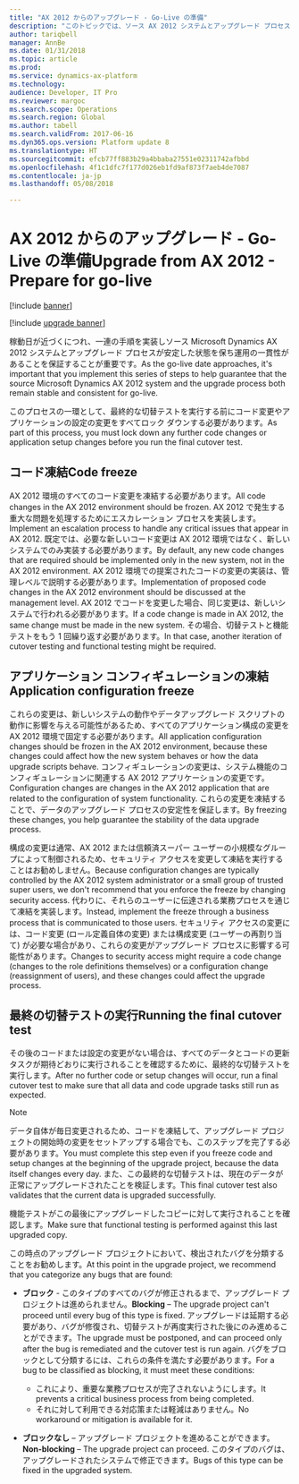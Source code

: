 ```yaml
---
title: "AX 2012 からのアップグレード - Go-Live の準備"
description: "このトピックでは、ソース AX 2012 システムとアップグレード プロセスの安定した状態を保ち、運用の一貫性を保証する方法について説明します。"
author: tariqbell
manager: AnnBe
ms.date: 01/31/2018
ms.topic: article
ms.prod: 
ms.service: dynamics-ax-platform
ms.technology: 
audience: Developer, IT Pro
ms.reviewer: margoc
ms.search.scope: Operations
ms.search.region: Global
ms.author: tabell
ms.search.validFrom: 2017-06-16
ms.dyn365.ops.version: Platform update 8
ms.translationtype: HT
ms.sourcegitcommit: efcb77ff883b29a4bbaba27551e02311742afbbd
ms.openlocfilehash: 4f1c1dfc7f177d026eb1fd9af873f7aeb4de7087
ms.contentlocale: ja-jp
ms.lasthandoff: 05/08/2018

---
```


# <a name="upgrade-from-ax-2012---prepare-for-go-live"></a><span data-ttu-id="8f823-103">AX 2012 からのアップグレード - Go-Live の準備</span><span class="sxs-lookup"><span data-stu-id="8f823-103">Upgrade from AX 2012 - Prepare for go-live</span></span>

[!include [banner](../includes/banner.md)]

[!include [upgrade banner](../includes/upgrade-banner.md)]

<span data-ttu-id="8f823-104">稼動日が近づくにつれ、一連の手順を実装しソース Microsoft Dynamics AX 2012 システムとアップグレード プロセスが安定した状態を保ち運用の一貫性があることを保証することが重要です。</span><span class="sxs-lookup"><span data-stu-id="8f823-104">As the go-live date approaches, it's important that you implement this series of steps to help guarantee that the source Microsoft Dynamics AX 2012 system and the upgrade process both remain stable and consistent for go-live.</span></span>

<span data-ttu-id="8f823-105">このプロセスの一環として、最終的な切替テストを実行する前にコード変更やアプリケーションの設定の変更をすべてロック ダウンする必要があります。</span><span class="sxs-lookup"><span data-stu-id="8f823-105">As part of this process, you must lock down any further code changes or application setup changes before you run the final cutover test.</span></span>

## <a name="code-freeze"></a><span data-ttu-id="8f823-106">コード凍結</span><span class="sxs-lookup"><span data-stu-id="8f823-106">Code freeze</span></span>

<span data-ttu-id="8f823-107">AX 2012 環境のすべてのコード変更を凍結する必要があります。</span><span class="sxs-lookup"><span data-stu-id="8f823-107">All code changes in the AX 2012 environment should be frozen.</span></span> <span data-ttu-id="8f823-108">AX 2012 で発生する重大な問題を処理するためにエスカレーション プロセスを実装します。</span><span class="sxs-lookup"><span data-stu-id="8f823-108">Implement an escalation process to handle any critical issues that appear in AX 2012.</span></span> <span data-ttu-id="8f823-109">既定では、必要な新しいコード変更は AX 2012 環境ではなく、新しいシステムでのみ実装する必要があります。</span><span class="sxs-lookup"><span data-stu-id="8f823-109">By default, any new code changes that are required should be implemented only in the new system, not in the AX 2012 environment.</span></span> <span data-ttu-id="8f823-110">AX 2012 環境での提案されたコードの変更の実装は、管理レベルで説明する必要があります。</span><span class="sxs-lookup"><span data-stu-id="8f823-110">Implementation of proposed code changes in the AX 2012 environment should be discussed at the management level.</span></span> <span data-ttu-id="8f823-111">AX 2012 でコードを変更した場合、同じ変更は、新しいシステムで行われる必要があります。</span><span class="sxs-lookup"><span data-stu-id="8f823-111">If a code change is made in AX 2012, the same change must be made in the new system.</span></span> <span data-ttu-id="8f823-112">その場合、切替テストと機能テストをもう 1 回繰り返す必要があります。</span><span class="sxs-lookup"><span data-stu-id="8f823-112">In that case, another iteration of cutover testing and functional testing might be required.</span></span>

## <a name="application-configuration-freeze"></a><span data-ttu-id="8f823-113">アプリケーション コンフィギュレーションの凍結</span><span class="sxs-lookup"><span data-stu-id="8f823-113">Application configuration freeze</span></span>

<span data-ttu-id="8f823-114">これらの変更は、新しいシステムの動作やデータアップグレード スクリプトの動作に影響を与える可能性があるため、すべてのアプリケーション構成の変更を AX 2012 環境で固定する必要があります。</span><span class="sxs-lookup"><span data-stu-id="8f823-114">All application configuration changes should be frozen in the AX 2012 environment, because these changes could affect how the new system behaves or how the data upgrade scripts behave.</span></span> <span data-ttu-id="8f823-115">コンフィギュレーションの変更は、システム機能のコンフィギュレーションに関連する AX 2012 アプリケーションの変更です。</span><span class="sxs-lookup"><span data-stu-id="8f823-115">Configuration changes are changes in the AX 2012 application that are related to the configuration of system functionality.</span></span> <span data-ttu-id="8f823-116">これらの変更を凍結することで、データのアップグレード プロセスの安定性を保証します。</span><span class="sxs-lookup"><span data-stu-id="8f823-116">By freezing these changes, you help guarantee the stability of the data upgrade process.</span></span>

<span data-ttu-id="8f823-117">構成の変更は通常、AX 2012 または信頼済スーパー ユーザーの小規模なグループによって制御されるため、セキュリティ アクセスを変更して凍結を実行することはお勧めしません。</span><span class="sxs-lookup"><span data-stu-id="8f823-117">Because configuration changes are typically controlled by the AX 2012 system administrator or a small group of trusted super users, we don't recommend that you enforce the freeze by changing security access.</span></span> <span data-ttu-id="8f823-118">代わりに、それらのユーザーに伝達される業務プロセスを通じて凍結を実装します。</span><span class="sxs-lookup"><span data-stu-id="8f823-118">Instead, implement the freeze through a business process that is communicated to those users.</span></span> <span data-ttu-id="8f823-119">セキュリティ アクセスの変更には、コード変更 (ロール定義自体の変更) または構成変更 (ユーザーの再割り当て) が必要な場合があり、これらの変更がアップグレード プロセスに影響する可能性があります。</span><span class="sxs-lookup"><span data-stu-id="8f823-119">Changes to security access might require a code change (changes to the role definitions themselves) or a configuration change (reassignment of users), and these changes could affect the upgrade process.</span></span>

## <a name="running-the-final-cutover-test"></a><span data-ttu-id="8f823-120">最終の切替テストの実行</span><span class="sxs-lookup"><span data-stu-id="8f823-120">Running the final cutover test</span></span>

<span data-ttu-id="8f823-121">その後のコードまたは設定の変更がない場合は、すべてのデータとコードの更新タスクが期待どおりに実行されることを確認するために、最終的な切替テストを実行します。</span><span class="sxs-lookup"><span data-stu-id="8f823-121">After no further code or setup changes will occur, run a final cutover test to make sure that all data and code upgrade tasks still run as expected.</span></span>

> [!NOTE]
> <span data-ttu-id="8f823-122">データ自体が毎日変更されるため、コードを凍結して、アップグレード プロジェクトの開始時の変更をセットアップする場合でも、このステップを完了する必要があります。</span><span class="sxs-lookup"><span data-stu-id="8f823-122">You must complete this step even if you freeze code and setup changes at the beginning of the upgrade project, because the data itself changes every day.</span></span> <span data-ttu-id="8f823-123">また、この最終的な切替テストは、現在のデータが正常にアップグレードされたことを検証します。</span><span class="sxs-lookup"><span data-stu-id="8f823-123">This final cutover test also validates that the current data is upgraded successfully.</span></span>

<span data-ttu-id="8f823-124">機能テストがこの最後にアップグレードしたコピーに対して実行されることを確認します。</span><span class="sxs-lookup"><span data-stu-id="8f823-124">Make sure that functional testing is performed against this last upgraded copy.</span></span>

<span data-ttu-id="8f823-125">この時点のアップグレード プロジェクトにおいて、検出されたバグを分類することをお勧めします。</span><span class="sxs-lookup"><span data-stu-id="8f823-125">At this point in the upgrade project, we recommend that you categorize any bugs that are found:</span></span>
- <span data-ttu-id="8f823-126">**ブロック** - このタイプのすべてのバグが修正されるまで、アップグレード プロジェクトは進められません。</span><span class="sxs-lookup"><span data-stu-id="8f823-126">**Blocking** – The upgrade project can't proceed until every bug of this type is fixed.</span></span> <span data-ttu-id="8f823-127">アップグレードは延期する必要があり、バグが修復され、切替テストが再度実行された後にのみ進めることができます。</span><span class="sxs-lookup"><span data-stu-id="8f823-127">The upgrade must be postponed, and can proceed only after the bug is remediated and the cutover test is run again.</span></span> <span data-ttu-id="8f823-128">バグをブロックとして分類するには、これらの条件を満たす必要があります。</span><span class="sxs-lookup"><span data-stu-id="8f823-128">For a bug to be classified as blocking, it must meet these conditions:</span></span>

    - <span data-ttu-id="8f823-129">これにより、重要な業務プロセスが完了されないようにします。</span><span class="sxs-lookup"><span data-stu-id="8f823-129">It prevents a critical business process from being completed.</span></span>
    - <span data-ttu-id="8f823-130">それに対して利用できる対応策または軽減はありません。</span><span class="sxs-lookup"><span data-stu-id="8f823-130">No workaround or mitigation is available for it.</span></span>

- <span data-ttu-id="8f823-131">**ブロックなし** – アップグレード プロジェクトを進めることができます。</span><span class="sxs-lookup"><span data-stu-id="8f823-131">**Non-blocking** – The upgrade project can proceed.</span></span> <span data-ttu-id="8f823-132">このタイプのバグは、アップグレードされたシステムで修正できます。</span><span class="sxs-lookup"><span data-stu-id="8f823-132">Bugs of this type can be fixed in the upgraded system.</span></span>

